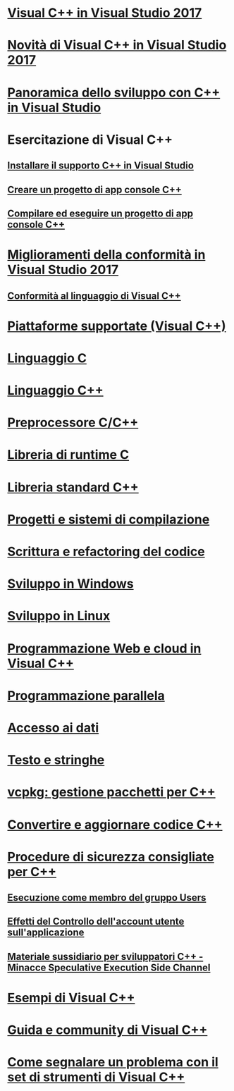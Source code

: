 # [Visual C++ in Visual Studio 2017](visual-cpp-in-visual-studio.md)
# [Novità di Visual C++ in Visual Studio 2017](what-s-new-for-visual-cpp-in-visual-studio.md)
# [Panoramica dello sviluppo con C++ in Visual Studio](overview-of-cpp-development.md)
# Esercitazione di Visual C++
## [Installare il supporto C++ in Visual Studio](build/vscpp-step-0-installation.md)
## [Creare un progetto di app console C++](build/vscpp-step-1-create.md)
## [Compilare ed eseguire un progetto di app console C++](build/vscpp-step-2-build.md)
# [Miglioramenti della conformità in Visual Studio 2017](cpp-conformance-improvements-2017.md)
## [Conformità al linguaggio di Visual C++](visual-cpp-language-conformance.md)
# [Piattaforme supportate (Visual C++)](supported-platforms-visual-cpp.md)
# [Linguaggio C](c-language/c-language-reference.md)
# [Linguaggio C++](cpp/cpp-language-reference.md)
# [Preprocessore C/C++](preprocessor/c-cpp-preprocessor-reference.md)
# [Libreria di runtime C](c-runtime-library/c-run-time-library-reference.md)
# [Libreria standard C++](standard-library/cpp-standard-library-reference.md)
# [Progetti e sistemi di compilazione](build/projects-and-build-systems-cpp.md)
# [Scrittura e refactoring del codice](ide/writing-and-refactoring-code-cpp.md)
# [Sviluppo in Windows](windows/overview-of-windows-programming-in-cpp.md)
# [Sviluppo in Linux](linux/download-install-and-setup-the-linux-development-workload.md)
# [Programmazione Web e cloud in Visual C++](cloud/cloud-and-web-programming-in-visual-cpp.md)
# [Programmazione parallela](parallel/parallel-programming-in-visual-cpp.md)
# [Accesso ai dati](data/data-access-in-cpp.md)
# [Testo e stringhe](text/text-and-strings-in-visual-cpp.md)
# [vcpkg: gestione pacchetti per C++](vcpkg.md)
# [Convertire e aggiornare codice C++](porting/visual-cpp-porting-and-upgrading-guide.md)
# [Procedure di sicurezza consigliate per C++](security/security-best-practices-for-cpp.md)
## [Esecuzione come membro del gruppo Users](security/running-as-a-member-of-the-users-group.md)
## [Effetti del Controllo dell'account utente sull'applicazione](security/how-user-account-control-uac-affects-your-application.md)
## [Materiale sussidiario per sviluppatori C++ - Minacce Speculative Execution Side Channel](security/developer-guidance-speculative-execution.md)
# [Esempi di Visual C++](visual-cpp-samples.md)
# [Guida e community di Visual C++](visual-cpp-help-and-community.md)
# [Come segnalare un problema con il set di strumenti di Visual C++](how-to-report-a-problem-with-the-visual-cpp-toolset.md)
